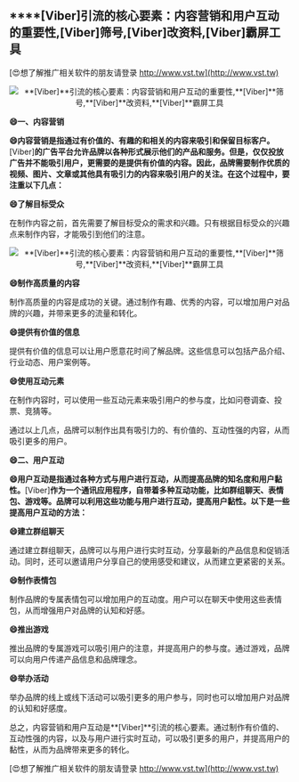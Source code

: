 ## ****[Viber]**引流的核心要素：内容营销和用户互动的重要性,**[Viber]**筛号,**[Viber]**改资料,**[Viber]**霸屏工具**

[😍想了解推广相关软件的朋友请登录 http://www.vst.tw](http://www.vst.tw)

 <center><img src="https://vst.tw/MP4/tuiguang/png/7.png" alt="**[Viber]**引流的核心要素：内容营销和用户互动的重要性,**[Viber]**筛号,**[Viber]**改资料,**[Viber]**霸屏工具"></center>

**😄一、内容营销**

**😄内容营销是指通过有价值的、有趣的和相关的内容来吸引和保留目标客户。**[Viber]**的广告平台允许品牌以各种形式展示他们的产品和服务。但是，仅仅投放广告并不能吸引用户，更需要的是提供有价值的内容。因此，品牌需要制作优质的视频、图片、文章或其他具有吸引力的内容来吸引用户的关注。在这个过程中，要注重以下几点：**

**😄了解目标受众**

在制作内容之前，首先需要了解目标受众的需求和兴趣。只有根据目标受众的兴趣点来制作内容，才能吸引到他们的注意。

 <center><img src="https://vst.tw/MP4/tuiguang/png/6.png" alt="**[Viber]**引流的核心要素：内容营销和用户互动的重要性,**[Viber]**筛号,**[Viber]**改资料,**[Viber]**霸屏工具"></center>

**😄制作高质量的内容**

制作高质量的内容是成功的关键。通过制作有趣、优秀的内容，可以增加用户对品牌的兴趣，并带来更多的流量和转化。

**😄提供有价值的信息**

提供有价值的信息可以让用户愿意花时间了解品牌。这些信息可以包括产品介绍、行业动态、用户案例等。

**😄使用互动元素**

在制作内容时，可以使用一些互动元素来吸引用户的参与度，比如问卷调查、投票、竞猜等。

通过以上几点，品牌可以制作出具有吸引力的、有价值的、互动性强的内容，从而吸引更多的用户。

**😄二、用户互动**

**😄用户互动是指通过各种方式与用户进行互动，从而提高品牌的知名度和用户黏性。**[Viber]**作为一个通讯应用程序，自带着多种互动功能，比如群组聊天、表情包、游戏等。品牌可以利用这些功能与用户进行互动，提高用户黏性。以下是一些提高用户互动的方法：**

**😄建立群组聊天**

通过建立群组聊天，品牌可以与用户进行实时互动，分享最新的产品信息和促销活动。同时，还可以邀请用户分享自己的使用感受和建议，从而建立更紧密的关系。

**😄制作表情包**

制作品牌的专属表情包可以增加用户的互动度。用户可以在聊天中使用这些表情包，从而增强用户对品牌的认知和好感。

**😄推出游戏**

推出品牌的专属游戏可以吸引用户的注意，并提高用户的参与度。通过游戏，品牌可以向用户传递产品信息和品牌理念。

**😄举办活动**

举办品牌的线上或线下活动可以吸引更多的用户参与，同时也可以增加用户对品牌的认知和好感度。

总之，内容营销和用户互动是**[Viber]**引流的核心要素。通过制作有价值的、互动性强的内容，以及与用户进行实时互动，可以吸引更多的用户，并提高用户的黏性，从而为品牌带来更多的转化。

[😍想了解推广相关软件的朋友请登录 http://www.vst.tw](http://www.vst.tw)



